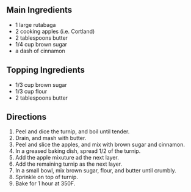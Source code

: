 ## Main Ingredients
- 1 large rutabaga
- 2 cooking apples (i.e. Cortland)
- 2 tablespoons butter
- 1/4 cup brown sugar
- a dash of cinnamon

## Topping Ingredients
- 1/3 cup brown sugar
- 1/3 cup flour
- 2 tablespoons butter

## Directions
1. Peel and dice the turnip, and boil until tender.
1. Drain, and mash with butter.
1. Peel and slice the apples, and mix with brown sugar and cinnamon.
1. In a greased baking dish, spread 1/2 of the turnip.
1. Add the apple mixuture ad the next layer.
1. Add the remaining turnip as the next layer.
1. In a small bowl, mix brown sugar, flour, and butter until crumbly.
1. Sprinkle on top of turnip.
1. Bake for 1 hour at 350F.

